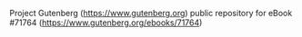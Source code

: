 Project Gutenberg (https://www.gutenberg.org) public repository
for eBook #71764 (https://www.gutenberg.org/ebooks/71764)
